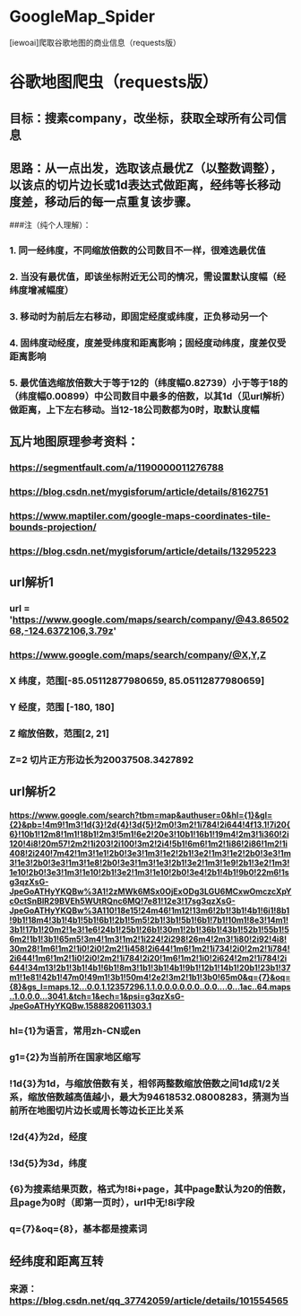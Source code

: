 # GoogleMap_Spider
[iewoai]爬取谷歌地图的商业信息（requests版）

# 谷歌地图爬虫（requests版）
## 目标：搜素company，改坐标，获取全球所有公司信息
## 思路：从一点出发，选取该点最优Z（以整数调整），以该点的切片边长或1d表达式做距离，经纬等长移动度差，移动后的每一点重复该步骤。
###注（纯个人理解）：
### 1. 同一经纬度，不同缩放倍数的公司数目不一样，很难选最优值
### 2. 当没有最优值，即该坐标附近无公司的情况，需设置默认度幅（经纬度增减幅度）
### 3. 移动时为前后左右移动，即固定经度或纬度，正负移动另一个
### 4. 固纬度动经度，度差受纬度和距离影响；固经度动纬度，度差仅受距离影响
### 5. 最优值选缩放倍数大于等于12的（纬度幅0.82739）小于等于18的（纬度幅0.00899）中公司数目中最多的倍数，以其1d（见url解析）做距离，上下左右移动。当12-18公司数都为0时，取默认度幅


## 瓦片地图原理参考资料：
### https://segmentfault.com/a/1190000011276788
### https://blog.csdn.net/mygisforum/article/details/8162751
### https://www.maptiler.com/google-maps-coordinates-tile-bounds-projection/
### https://blog.csdn.net/mygisforum/article/details/13295223


## url解析1
### url = 'https://www.google.com/maps/search/company/@43.8650268,-124.6372106,3.79z'
### https://www.google.com/maps/search/company/@X,Y,Z
### X 纬度，范围[-85.05112877980659, 85.05112877980659]
### Y 经度，范围 [-180, 180]
### Z 缩放倍数，范围[2, 21]
### Z=2 切片正方形边长为20037508.3427892

## url解析2
#### https://www.google.com/search?tbm=map&authuser=0&hl={1}&gl={2}&pb=!4m9!1m3!1d{3}!2d{4}!3d{5}!2m0!3m2!1i784!2i644!4f13.1!7i20{6}!10b1!12m8!1m1!18b1!2m3!5m1!6e2!20e3!10b1!16b1!19m4!2m3!1i360!2i120!4i8!20m57!2m2!1i203!2i100!3m2!2i4!5b1!6m6!1m2!1i86!2i86!1m2!1i408!2i240!7m42!1m3!1e1!2b0!3e3!1m3!1e2!2b1!3e2!1m3!1e2!2b0!3e3!1m3!1e3!2b0!3e3!1m3!1e8!2b0!3e3!1m3!1e3!2b1!3e2!1m3!1e9!2b1!3e2!1m3!1e10!2b0!3e3!1m3!1e10!2b1!3e2!1m3!1e10!2b0!3e4!2b1!4b1!9b0!22m6!1sg3qzXsG-JpeGoATHyYKQBw%3A1!2zMWk6MSx0OjExODg3LGU6MCxwOmczcXpYc0ctSnBlR29BVEh5WUtRQnc6MQ!7e81!12e3!17sg3qzXsG-JpeGoATHyYKQBw%3A110!18e15!24m46!1m12!13m6!2b1!3b1!4b1!6i1!8b1!9b1!18m4!3b1!4b1!5b1!6b1!2b1!5m5!2b1!3b1!5b1!6b1!7b1!10m1!8e3!14m1!3b1!17b1!20m2!1e3!1e6!24b1!25b1!26b1!30m1!2b1!36b1!43b1!52b1!55b1!56m2!1b1!3b1!65m5!3m4!1m3!1m2!1i224!2i298!26m4!2m3!1i80!2i92!4i8!30m28!1m6!1m2!1i0!2i0!2m2!1i458!2i644!1m6!1m2!1i734!2i0!2m2!1i784!2i644!1m6!1m2!1i0!2i0!2m2!1i784!2i20!1m6!1m2!1i0!2i624!2m2!1i784!2i644!34m13!2b1!3b1!4b1!6b1!8m3!1b1!3b1!4b1!9b1!12b1!14b1!20b1!23b1!37m1!1e81!42b1!47m0!49m1!3b1!50m4!2e2!3m2!1b1!3b0!65m0&q={7}&oq={8}&gs_l=maps.12...0.0.1.12357296.1.1.0.0.0.0.0.0..0.0....0...1ac..64.maps..1.0.0.0...3041.&tch=1&ech=1&psi=g3qzXsG-JpeGoATHyYKQBw.1588820611303.1
### hl={1}为语言，常用zh-CN或en
### g1={2}为当前所在国家地区缩写
### !1d{3}为1d，与缩放倍数有关，相邻两整数缩放倍数之间1d成1/2关系，缩放倍数越高值越小，最大为94618532.08008283，猜测为当前所在地图切片边长或周长等边长正比关系
### !2d{4}为2d，经度
### !3d{5}为3d，纬度
### {6}为搜素结果页数，格式为!8i+page，其中page默认为20的倍数，且page为0时（即第一页时），url中无!8i字段
### q={7}&oq={8}，基本都是搜素词


## 经纬度和距离互转
### 来源：https://blog.csdn.net/qq_37742059/article/details/101554565
